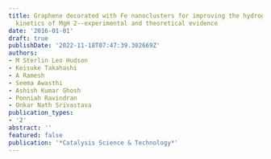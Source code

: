 ```yaml
---
title: Graphene decorated with Fe nanoclusters for improving the hydrogen sorption
  kinetics of MgH 2--experimental and theoretical evidence
date: '2016-01-01'
draft: true
publishDate: '2022-11-18T07:47:39.302669Z'
authors:
- M Sterlin Leo Hudson
- Keisuke Takahashi
- A Ramesh
- Seema Awasthi
- Ashish Kumar Ghosh
- Ponniah Ravindran
- Onkar Nath Srivastava
publication_types:
- '2'
abstract: ''
featured: false
publication: '*Catalysis Science & Technology*'
---
```



